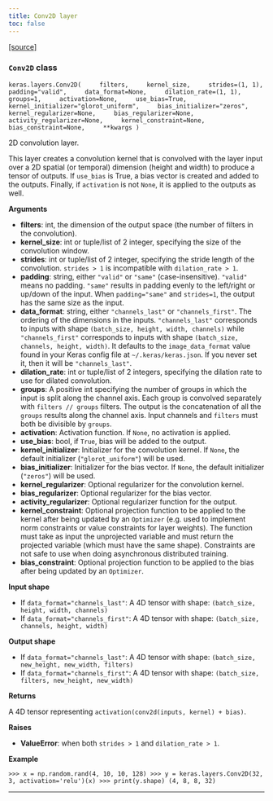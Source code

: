 ```yaml
---
title: Conv2D layer
toc: false
---
```


[\[source\]](https://github.com/keras-team/keras/tree/v3.6.0/keras/src/layers/convolutional/conv2d.py#L5)

### `Conv2D` class

`keras.layers.Conv2D(     filters,     kernel_size,     strides=(1, 1),     padding="valid",     data_format=None,     dilation_rate=(1, 1),     groups=1,     activation=None,     use_bias=True,     kernel_initializer="glorot_uniform",     bias_initializer="zeros",     kernel_regularizer=None,     bias_regularizer=None,     activity_regularizer=None,     kernel_constraint=None,     bias_constraint=None,     **kwargs )`

2D convolution layer.

This layer creates a convolution kernel that is convolved with the layer input over a 2D spatial (or temporal) dimension (height and width) to produce a tensor of outputs. If `use_bias` is True, a bias vector is created and added to the outputs. Finally, if `activation` is not `None`, it is applied to the outputs as well.

**Arguments**

- **filters**: int, the dimension of the output space (the number of filters in the convolution).
- **kernel_size**: int or tuple/list of 2 integer, specifying the size of the convolution window.
- **strides**: int or tuple/list of 2 integer, specifying the stride length of the convolution. `strides > 1` is incompatible with `dilation_rate > 1`.
- **padding**: string, either `"valid"` or `"same"` (case-insensitive). `"valid"` means no padding. `"same"` results in padding evenly to the left/right or up/down of the input. When `padding="same"` and `strides=1`, the output has the same size as the input.
- **data_format**: string, either `"channels_last"` or `"channels_first"`. The ordering of the dimensions in the inputs. `"channels_last"` corresponds to inputs with shape `(batch_size, height, width, channels)` while `"channels_first"` corresponds to inputs with shape `(batch_size, channels, height, width)`. It defaults to the `image_data_format` value found in your Keras config file at `~/.keras/keras.json`. If you never set it, then it will be `"channels_last"`.
- **dilation_rate**: int or tuple/list of 2 integers, specifying the dilation rate to use for dilated convolution.
- **groups**: A positive int specifying the number of groups in which the input is split along the channel axis. Each group is convolved separately with `filters // groups` filters. The output is the concatenation of all the `groups` results along the channel axis. Input channels and `filters` must both be divisible by `groups`.
- **activation**: Activation function. If `None`, no activation is applied.
- **use_bias**: bool, if `True`, bias will be added to the output.
- **kernel_initializer**: Initializer for the convolution kernel. If `None`, the default initializer (`"glorot_uniform"`) will be used.
- **bias_initializer**: Initializer for the bias vector. If `None`, the default initializer (`"zeros"`) will be used.
- **kernel_regularizer**: Optional regularizer for the convolution kernel.
- **bias_regularizer**: Optional regularizer for the bias vector.
- **activity_regularizer**: Optional regularizer function for the output.
- **kernel_constraint**: Optional projection function to be applied to the kernel after being updated by an `Optimizer` (e.g. used to implement norm constraints or value constraints for layer weights). The function must take as input the unprojected variable and must return the projected variable (which must have the same shape). Constraints are not safe to use when doing asynchronous distributed training.
- **bias_constraint**: Optional projection function to be applied to the bias after being updated by an `Optimizer`.

**Input shape**

- If `data_format="channels_last"`: A 4D tensor with shape: `(batch_size, height, width, channels)`
- If `data_format="channels_first"`: A 4D tensor with shape: `(batch_size, channels, height, width)`

**Output shape**

- If `data_format="channels_last"`: A 4D tensor with shape: `(batch_size, new_height, new_width, filters)`
- If `data_format="channels_first"`: A 4D tensor with shape: `(batch_size, filters, new_height, new_width)`

**Returns**

A 4D tensor representing `activation(conv2d(inputs, kernel) + bias)`.

**Raises**

- **ValueError**: when both `strides > 1` and `dilation_rate > 1`.

**Example**

`>>> x = np.random.rand(4, 10, 10, 128) >>> y = keras.layers.Conv2D(32, 3, activation='relu')(x) >>> print(y.shape) (4, 8, 8, 32)`

---
